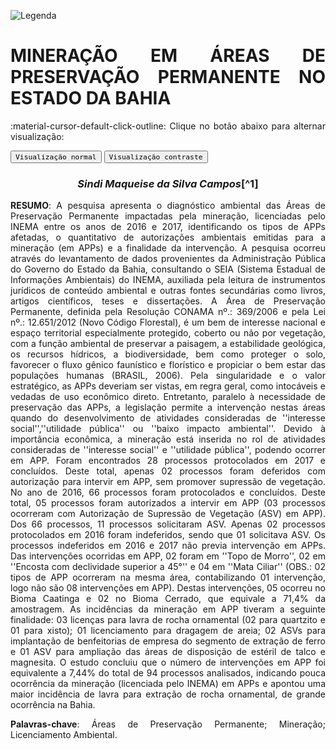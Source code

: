 
![Legenda](../imagens/capitulo.png)


# **MINERAÇÃO EM ÁREAS DE PRESERVAÇÃO PERMANENTE NO ESTADO DA BAHIA**

:material-cursor-default-click-outline: Clique no botão abaixo para alternar visualização:

<div class="tx-switch">
  <button data-md-color-scheme="default"><code>Visualização normal</code></button>
  <button data-md-color-scheme="slate"><code>Visualização contraste</code></button>
</div>

<script>
  var buttons = document.querySelectorAll("button[data-md-color-scheme]")
  buttons.forEach(function(button) {
    button.addEventListener("click", function() {
      var attr = this.getAttribute("data-md-color-scheme")
      document.body.setAttribute("data-md-color-scheme", attr)
      var name = document.querySelector("#__code_0 code span:nth-child(7)")
      name.textContent = attr
    })
  })
</script>

<style>
body {text-align: justify}
div.a {
  text-indent: 50px;
}
p.recuo {
  padding-left: 130px;
  font-size: small;
  text-align: justify;
}
</style>

<center><h3><em>Sindi Maqueise da Silva Campos</em>[^1]</h3></center>

[^1]: Instituto de Meio Ambiente e Recursos Hídricos do Estado da Bahia (INEMA)/ sindimaqueise@hotmail.com.



**RESUMO**: A pesquisa apresenta o diagnóstico ambiental das Áreas
de Preservação Permanente impactadas pela mineração, licenciadas pelo
INEMA entre os anos de 2016 e 2017, identificando os tipos de APPs
afetadas, o quantitativo de autorizações ambientais emitidas para a
mineração (em APPs) e a finalidade da intervenção. A pesquisa ocorreu
através do levantamento de dados provenientes da Administração Pública
do Governo do Estado da Bahia, consultando o SEIA (Sistema Estadual de
Informações Ambientais) do INEMA, auxiliada pela leitura de instrumentos
jurídicos de conteúdo ambiental e outras fontes secundárias como livros,
artigos científicos, teses e dissertações. A Área de Preservação
Permanente, definida pela Resolução CONAMA nº.: 369/2006 e pela Lei nº.:
12.651/2012 (Novo Código Florestal), é um bem de interesse nacional e
espaço territorial especialmente protegido, coberto ou não por
vegetação, com a função ambiental de preservar a paisagem, a
estabilidade geológica, os recursos hídricos, a biodiversidade, bem como
proteger o solo, favorecer o fluxo gênico faunístico e florístico e
propiciar o bem estar das populações humanas (BRASIL, 2006). Pela
singularidade e o valor estratégico, as APPs deveriam ser vistas, em
regra geral, como intocáveis e vedadas de uso econômico direto.
Entretanto, paralelo à necessidade de preservação das APPs, a legislação
permite a intervenção nestas áreas quando do desenvolvimento de
atividades consideradas de ''interesse social'',''utilidade pública''
ou ''baixo impacto ambiental''. Devido à importância econômica, a
mineração está inserida no rol de atividades consideradas de ''interesse
social'' e ''utilidade pública'', podendo ocorrer em APP. Foram
encontrados 28 processos protocolados em 2017 e concluídos. Deste total,
apenas 02 processos foram deferidos com autorização para intervir em
APP, sem promover supressão de vegetação. No ano de 2016, 66 processos
foram protocolados e concluídos. Deste total, 05 processos foram
autorizados a intervir em APP (03 processos ocorreram com Autorização de
Supressão de Vegetação (ASV) em APP). Dos 66 processos, 11 processos
solicitaram ASV. Apenas 02 processos protocolados em 2016 foram
indeferidos, sendo que 01 solicitava ASV. Os processos indeferidos em
2016 e 2017 não previa intervenção em APPs. Das intervenções ocorridas
em APP, 02 foram em ''Topo de Morro'', 02 em ''Encosta com declividade
superior a 45°'' e 04 em ''Mata Ciliar'' (OBS.: 02 tipos de APP
ocorreram na mesma área, contabilizando 01 intervenção, logo não são 08
intervenções em APP). Destas intervenções, 05 ocorreu no Bioma Caatinga
e 02 no Bioma Cerrado, que equivale a 71,4% da amostragem. As
incidências da mineração em APP tiveram a seguinte finalidade: 03
licenças para lavra de rocha ornamental (02 para quartzito e 01 para
xisto); 01 licenciamento para dragagem de areia; 02 ASVs para
implantação de benfeitorias de empresa do segmento de extração de ferro
e 01 ASV para ampliação das áreas de disposição de estéril de talco e
magnesita. O estudo concluiu que o número de intervenções em APP foi
equivalente a 7,44% do total de 94 processos analisados, indicando
pouca ocorrência da mineração (licenciada pelo INEMA) em APPs e apontou
uma maior incidência de lavra para extração de rocha ornamental, de
grande ocorrência na Bahia.

**Palavras-chave**: Áreas de Preservação Permanente; Mineração;
Licenciamento Ambiental.
